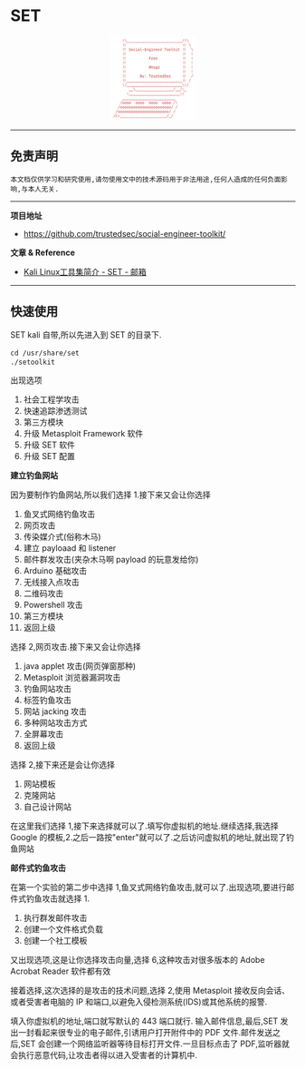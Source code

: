 # SET

<p align="center">
    <img src="../../../assets/img/logo/set.png" width="30%"></a>
</p>

---

## 免责声明

`本文档仅供学习和研究使用,请勿使用文中的技术源码用于非法用途,任何人造成的任何负面影响,与本人无关.`

---

**项目地址**
- https://github.com/trustedsec/social-engineer-toolkit/

**文章 & Reference**
- [Kali Linux工具集简介 - SET - 邮箱](https://blog.csdn.net/lendq/article/details/79314159)

---

## 快速使用

SET kali 自带,所以先进入到 SET 的目录下.
```
cd /usr/share/set
./setoolkit
```

出现选项
1. 社会工程学攻击
2. 快速追踪渗透测试
3. 第三方模块
4. 升级 Metasploit Framework 软件
5. 升级 SET 软件
6. 升级 SET 配置

**建立钓鱼网站**

因为要制作钓鱼网站,所以我们选择 1.接下来又会让你选择
1. 鱼叉式网络钓鱼攻击
2. 网页攻击
3. 传染媒介式(俗称木马)
4. 建立 payloaad 和 listener
5. 邮件群发攻击(夹杂木马啊 payload 的玩意发给你)
6. Arduino 基础攻击
7. 无线接入点攻击
8. 二维码攻击
9. Powershell 攻击
10. 第三方模块
99. 返回上级

选择 2,网页攻击.接下来又会让你选择
1. java applet 攻击(网页弹窗那种)
2. Metasploit 浏览器漏洞攻击
3. 钓鱼网站攻击
4. 标签钓鱼攻击
5. 网站 jacking 攻击
6. 多种网站攻击方式
7. 全屏幕攻击
99. 返回上级

选择 2,接下来还是会让你选择
1. 网站模板
2. 克隆网站
3. 自己设计网站

在这里我们选择 1,接下来选择就可以了.填写你虚拟机的地址.继续选择,我选择 Google 的模板,2.之后一路按"enter"就可以了.之后访问虚拟机的地址,就出现了钓鱼网站

**邮件式钓鱼攻击**

在第一个实验的第二步中选择 1,鱼叉式网络钓鱼攻击,就可以了.出现选项,要进行邮件式钓鱼攻击就选择 1.

1. 执行群发邮件攻击
2. 创建一个文件格式负载
3. 创建一个社工模板

又出现选项,这是让你选择攻击向量,选择 6,这种攻击对很多版本的 Adobe Acrobat Reader 软件都有效

接着选择,这次选择的是攻击的技术问题,选择 2,使用 Metasploit 接收反向会话、或者受害者电脑的 IP 和端口,以避免入侵检测系统(IDS)或其他系统的报警.

填入你虚拟机的地址,端口就写默认的 443 端口就行.
输入邮件信息,最后,SET 发出一封看起来很专业的电子邮件,引诱用户打开附件中的 PDF 文件.邮件发送之后,SET 会创建一个网络监听器等待目标打开文件.一旦目标点击了 PDF,监听器就会执行恶意代码,让攻击者得以进入受害者的计算机中.
